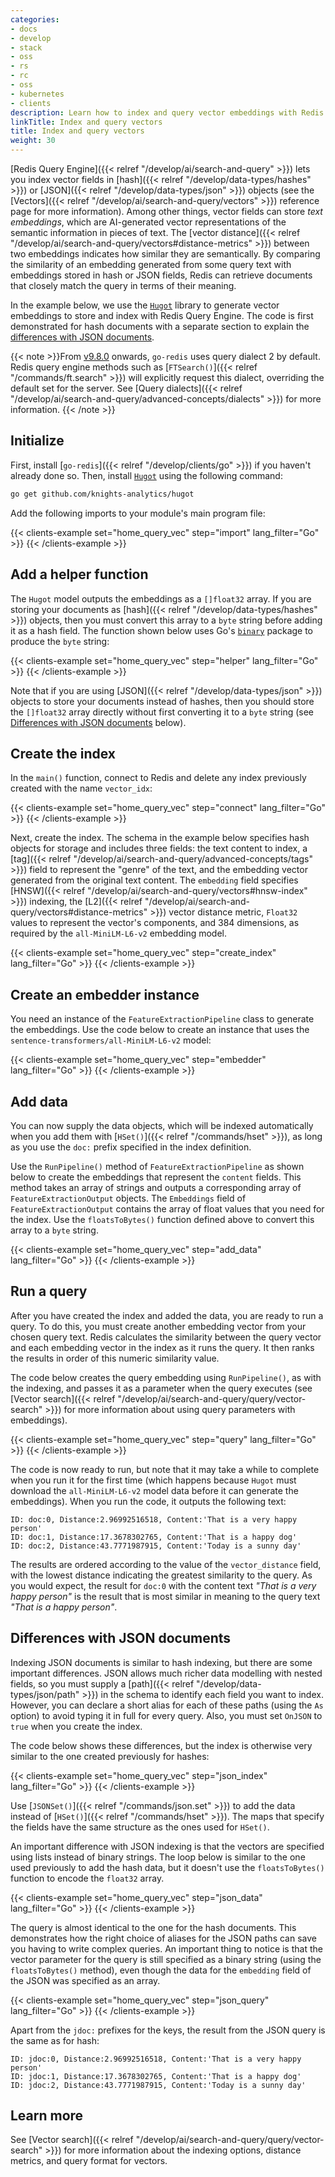 ```yaml
---
categories:
- docs
- develop
- stack
- oss
- rs
- rc
- oss
- kubernetes
- clients
description: Learn how to index and query vector embeddings with Redis
linkTitle: Index and query vectors
title: Index and query vectors
weight: 30
---
```


[Redis Query Engine]({{< relref "/develop/ai/search-and-query" >}})
lets you index vector fields in [hash]({{< relref "/develop/data-types/hashes" >}})
or [JSON]({{< relref "/develop/data-types/json" >}}) objects (see the
[Vectors]({{< relref "/develop/ai/search-and-query/vectors" >}}) 
reference page for more information).
Among other things, vector fields can store *text embeddings*, which are AI-generated vector
representations of the semantic information in pieces of text. The
[vector distance]({{< relref "/develop/ai/search-and-query/vectors#distance-metrics" >}})
between two embeddings indicates how similar they are semantically. By comparing the
similarity of an embedding generated from some query text with embeddings stored in hash
or JSON fields, Redis can retrieve documents that closely match the query in terms
of their meaning.

In the example below, we use the
[`Hugot`](https://pkg.go.dev/github.com/knights-analytics/hugot)
library to generate vector embeddings to store and index with
Redis Query Engine.  The code is first demonstrated for hash documents with a
separate section to explain the
[differences with JSON documents](#differences-with-json-documents).

{{< note >}}From [v9.8.0](https://github.com/redis/go-redis/releases/tag/v9.8.0) onwards,
`go-redis` uses query dialect 2 by default.
Redis query engine methods such as [`FTSearch()`]({{< relref "/commands/ft.search" >}})
will explicitly request this dialect, overriding the default set for the server.
See
[Query dialects]({{< relref "/develop/ai/search-and-query/advanced-concepts/dialects" >}})
for more information.
{{< /note >}}

## Initialize

First, install [`go-redis`]({{< relref "/develop/clients/go" >}})
if you haven't already done so. Then, install
[`Hugot`](https://pkg.go.dev/github.com/knights-analytics/hugot)
using the following command:

```bash
go get github.com/knights-analytics/hugot
```

Add the following imports to your module's main program file:

{{< clients-example set="home_query_vec" step="import" lang_filter="Go" >}}
{{< /clients-example >}}

## Add a helper function

The `Hugot` model outputs the embeddings as a
`[]float32` array. If you are storing your documents as
[hash]({{< relref "/develop/data-types/hashes" >}}) objects, then you
must convert this array to a `byte` string before adding it as a hash field.
The function shown below uses Go's [`binary`](https://pkg.go.dev/encoding/binary)
package to produce the `byte` string:

{{< clients-example set="home_query_vec" step="helper" lang_filter="Go" >}}
{{< /clients-example >}}

Note that if you are using [JSON]({{< relref "/develop/data-types/json" >}})
objects to store your documents instead of hashes, then you should store
the `[]float32` array directly without first converting it to a `byte`
string (see [Differences with JSON documents](#differences-with-json-documents)
below).

## Create the index

In the `main()` function, connect to Redis and delete any index previously
created with the name `vector_idx`:

{{< clients-example set="home_query_vec" step="connect" lang_filter="Go" >}}
{{< /clients-example >}}

Next, create the index.
The schema in the example below specifies hash objects for storage and includes
three fields: the text content to index, a
[tag]({{< relref "/develop/ai/search-and-query/advanced-concepts/tags" >}})
field to represent the "genre" of the text, and the embedding vector generated from
the original text content. The `embedding` field specifies
[HNSW]({{< relref "/develop/ai/search-and-query/vectors#hnsw-index" >}}) 
indexing, the
[L2]({{< relref "/develop/ai/search-and-query/vectors#distance-metrics" >}})
vector distance metric, `Float32` values to represent the vector's components,
and 384 dimensions, as required by the `all-MiniLM-L6-v2` embedding model.

{{< clients-example set="home_query_vec" step="create_index" lang_filter="Go" >}}
{{< /clients-example >}}

## Create an embedder instance

You need an instance of the `FeatureExtractionPipeline` class to
generate the embeddings. Use the code below to create an
instance that uses the `sentence-transformers/all-MiniLM-L6-v2`
model:

{{< clients-example set="home_query_vec" step="embedder" lang_filter="Go" >}}
{{< /clients-example >}}

## Add data

You can now supply the data objects, which will be indexed automatically
when you add them with [`HSet()`]({{< relref "/commands/hset" >}}), as long as
you use the `doc:` prefix specified in the index definition.

Use the `RunPipeline()` method of `FeatureExtractionPipeline`
as shown below to create the embeddings that represent the `content` fields.
This method takes an array of strings and outputs a corresponding
array of `FeatureExtractionOutput` objects.
The `Embeddings` field of `FeatureExtractionOutput` contains the array of float
values that you need for the index. Use the `floatsToBytes()` function defined
above to convert this array to a `byte` string.

{{< clients-example set="home_query_vec" step="add_data" lang_filter="Go" >}}
{{< /clients-example >}}

## Run a query

After you have created the index and added the data, you are ready to run a query.
To do this, you must create another embedding vector from your chosen query
text. Redis calculates the similarity between the query vector and each
embedding vector in the index as it runs the query. It then ranks the
results in order of this numeric similarity value.

The code below creates the query embedding using `RunPipeline()`, as with
the indexing, and passes it as a parameter when the query executes
(see
[Vector search]({{< relref "/develop/ai/search-and-query/query/vector-search" >}})
for more information about using query parameters with embeddings).

{{< clients-example set="home_query_vec" step="query" lang_filter="Go" >}}
{{< /clients-example >}}

The code is now ready to run, but note that it may take a while to complete when
you run it for the first time (which happens because `Hugot`
must download the `all-MiniLM-L6-v2` model data before it can
generate the embeddings). When you run the code, it outputs the following text:

```
ID: doc:0, Distance:2.96992516518, Content:'That is a very happy person'
ID: doc:1, Distance:17.3678302765, Content:'That is a happy dog'
ID: doc:2, Distance:43.7771987915, Content:'Today is a sunny day'
```

The results are ordered according to the value of the `vector_distance`
field, with the lowest distance indicating the greatest similarity to the query.
As you would expect, the result for `doc:0` with the content text *"That is a very happy person"*
is the result that is most similar in meaning to the query text
*"That is a happy person"*.

## Differences with JSON documents

Indexing JSON documents is similar to hash indexing, but there are some
important differences. JSON allows much richer data modelling with nested fields, so
you must supply a [path]({{< relref "/develop/data-types/json/path" >}}) in the schema
to identify each field you want to index. However, you can declare a short alias for each
of these paths (using the `As` option) to avoid typing it in full for
every query. Also, you must set `OnJSON` to `true` when you create the index.

The code below shows these differences, but the index is otherwise very similar to
the one created previously for hashes:

{{< clients-example set="home_query_vec" step="json_index" lang_filter="Go" >}}
{{< /clients-example >}}

Use [`JSONSet()`]({{< relref "/commands/json.set" >}}) to add the data
instead of [`HSet()`]({{< relref "/commands/hset" >}}). The maps
that specify the fields have the same structure as the ones used for `HSet()`.

An important difference with JSON indexing is that the vectors are
specified using lists instead of binary strings. The loop below is similar
to the one used previously to add the hash data, but it doesn't use the
`floatsToBytes()` function to encode the `float32` array.

{{< clients-example set="home_query_vec" step="json_data" lang_filter="Go" >}}
{{< /clients-example >}}

The query is almost identical to the one for the hash documents. This
demonstrates how the right choice of aliases for the JSON paths can
save you having to write complex queries. An important thing to notice
is that the vector parameter for the query is still specified as a
binary string (using the `floatsToBytes()` method), even though the data for
the `embedding` field of the JSON was specified as an array.

{{< clients-example set="home_query_vec" step="json_query" lang_filter="Go" >}}
{{< /clients-example >}}

Apart from the `jdoc:` prefixes for the keys, the result from the JSON
query is the same as for hash:

```
ID: jdoc:0, Distance:2.96992516518, Content:'That is a very happy person'
ID: jdoc:1, Distance:17.3678302765, Content:'That is a happy dog'
ID: jdoc:2, Distance:43.7771987915, Content:'Today is a sunny day'
```

## Learn more

See
[Vector search]({{< relref "/develop/ai/search-and-query/query/vector-search" >}})
for more information about the indexing options, distance metrics, and query format
for vectors.
